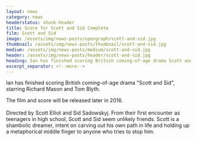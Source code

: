 ```yaml
---
layout: news
category: news
headerstatus: shunk-header
title: Score for Scott and Sid Complete
film: Scott and Sid
image: /assets/img/news-posts/opengraph/scott-and-sid.jpg
thumbnail: /assets/img/news-posts/thumbnail/scott-and-sid.jpg
medium: /assets/img/news-posts/medium/scott-and-sid.jpg
header: /assets/img/news-posts/header/scott-and-sid.jpg
heading: Ian has finished scoring British coming-of-age drama Scott and Sid
excerpt_separator: <!--more-->
---
```


Ian has finished scoring British coming-of-age drama "Scott and Sid", starring Richard Mason and Tom Blyth.<!--more-->

The film and score will be released later in 2016.
<br/><br/>
Directed by Scott Elliot and Sid Sadowskyj. From their first encounter as teenagers in high school, Scott and Sid seem unlikely friends. Scott is a shambolic dreamer, 
intent on carving out his own path in life and holding up a metaphorical middle finger to anyone who tries to stop him.